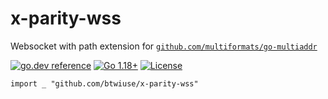 # x-parity-wss

Websocket with path extension for [`github.com/multiformats/go-multiaddr`](https://pkg.go.dev/github.com/multiformats/go-multiaddr)

[![go.dev reference](https://img.shields.io/badge/go.dev-reference-007d9c?logo=go&logoColor=white)](https://pkg.go.dev/github.com/btwiuse/x-parity-wss?tab=doc)
[![Go 1.18+](https://img.shields.io/github/go-mod/go-version/btwiuse/x-parity-wss)](https://golang.org/dl/)
[![License](https://img.shields.io/github/license/btwiuse/x-parity-wss?color=%23000&style=flat-round)](https://github.com/btwiuse/x-parity-wss/blob/main/LICENSE)

```
import _ "github.com/btwiuse/x-parity-wss"
```
